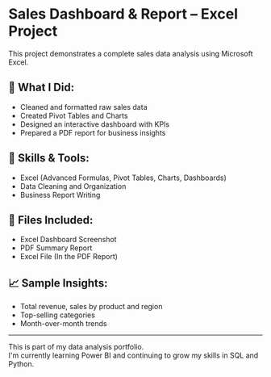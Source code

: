# Sales Dashboard & Report – Excel Project

This project demonstrates a complete sales data analysis using Microsoft Excel.

## 🔧 What I Did:
- Cleaned and formatted raw sales data
- Created Pivot Tables and Charts
- Designed an interactive dashboard with KPIs
- Prepared a PDF report for business insights

## 🧠 Skills & Tools:
- Excel (Advanced Formulas, Pivot Tables, Charts, Dashboards)
- Data Cleaning and Organization
- Business Report Writing

## 📄 Files Included:
- Excel Dashboard Screenshot
- PDF Summary Report
- Excel File (In the PDF Report)

## 📈 Sample Insights:
- Total revenue, sales by product and region
- Top-selling categories
- Month-over-month trends

---

This is part of my data analysis portfolio.  
I'm currently learning Power BI and continuing to grow my skills in SQL and Python.
